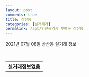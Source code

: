 ```yaml
---
layout: post
comments: true
title: 삼산동
categories: [실거래가]
permalink: /apt/인천광역시 부평구 삼산동
---
```


2021년 07월 08일 삼산동 실거래 정보

<script type="text/javascript">
  google.charts.load('current', {'packages':['corechart']});
  google.charts.setOnLoadCallback(drawChart);

  function drawChart() {
    var data = google.visualization.arrayToDataTable([['거래일', '매매', '전월세', '전매'], ['20-07', 76, 112, 2], ['20-08', 63, 98, 2], ['20-09', 53, 93, 2], ['20-10', 75, 100, 2], ['20-11', 96, 92, 2], ['20-12', 155, 75, 7], ['21-01', 164, 95, 3], ['21-02', 146, 98, 2], ['21-03', 210, 124, 1], ['21-04', 102, 95, 1], ['21-05', 87, 91, 2], ['21-06', 26, 53, 2], ['21-07', 1, 7, 0]]);

    var options = {
      title: '최근 1년간 유형별 거래량 추이',
      legend: { position: 'bottom' }
    };

    var chart = new google.visualization.LineChart(document.getElementById('columnchart_material'));
    chart.draw(data, (options));년간 
  }
</script>

<div id="columnchart_material" style="width: 95%; margin-left: -35px; display: block"></div>
<br>
<table>
  <tr>
    <td colspan="4" style="font-weight: bold;"><a href="https://search.naver.com/search.naver?query=삼산동 실거래정보없음">실거래정보없음</a></td>
  </tr>
    
</table>
    